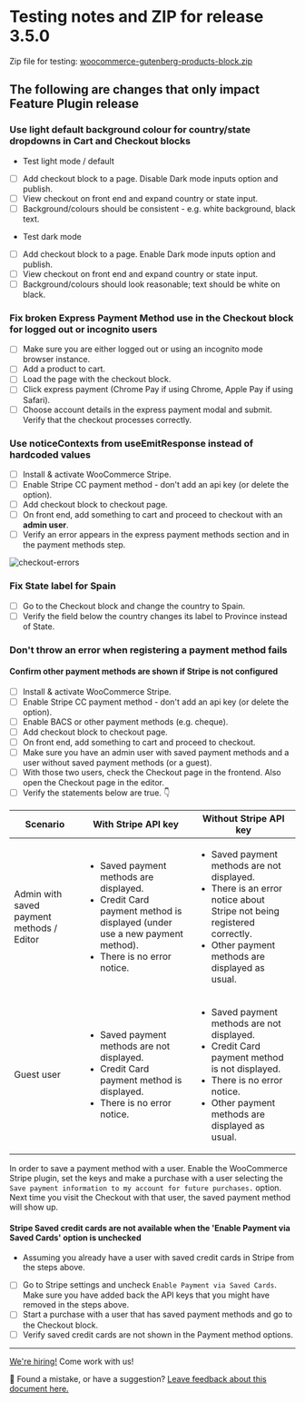 # Testing notes and ZIP for release 3.5.0

Zip file for testing: [woocommerce-gutenberg-products-block.zip](https://github.com/woocommerce/woocommerce-gutenberg-products-block/files/5298708/woocommerce-gutenberg-products-block.zip)

## The following are changes that only impact Feature Plugin release

### Use light default background colour for country/state dropdowns in Cart and Checkout blocks

-   Test light mode / default
-   [ ] Add checkout block to a page. Disable Dark mode inputs option and publish.
-   [ ] View checkout on front end and expand country or state input.
-   [ ] Background/colours should be consistent - e.g. white background, black text.

-   Test dark mode
-   [ ] Add checkout block to a page. Enable Dark mode inputs option and publish.
-   [ ] View checkout on front end and expand country or state input.
-   [ ] Background/colours should look reasonable; text should be white on black.

### Fix broken Express Payment Method use in the Checkout block for logged out or incognito users

-   [ ] Make sure you are either logged out or using an incognito mode browser instance.
-   [ ] Add a product to cart.
-   [ ] Load the page with the checkout block.
-   [ ] Click express payment (Chrome Pay if using Chrome, Apple Pay if using Safari).
-   [ ] Choose account details in the express payment modal and submit. Verify that the checkout processes correctly.

### Use noticeContexts from useEmitResponse instead of hardcoded values

-   [ ] Install & activate WooCommerce Stripe.
-   [ ] Enable Stripe CC payment method - don't add an api key (or delete the option).
-   [ ] Add checkout block to checkout page.
-   [ ] On front end, add something to cart and proceed to checkout with an **admin user**.
-   [ ] Verify an error appears in the express payment methods section and in the payment methods step.

![checkout-errors](https://user-images.githubusercontent.com/3616980/93592030-b803b600-f9b1-11ea-976e-70c7b594f474.png)

### Fix State label for Spain

-   [ ] Go to the Checkout block and change the country to Spain.
-   [ ] Verify the field below the country changes its label to Province instead of State.

### Don't throw an error when registering a payment method fails

#### Confirm other payment methods are shown if Stripe is not configured

-   [ ] Install & activate WooCommerce Stripe.
-   [ ] Enable Stripe CC payment method - don't add an api key (or delete the option).
-   [ ] Enable BACS or other payment methods (e.g. cheque).
-   [ ] Add checkout block to checkout page.
-   [ ] On front end, add something to cart and proceed to checkout.
-   [ ] Make sure you have an admin user with saved payment methods and a user without saved payment methods (or a guest).
-   [ ] With those two users, check the Checkout page in the frontend. Also open the Checkout page in the editor.
-   [ ] Verify the statements below are true. 👇

| Scenario                                  | With Stripe API key                                                                                                                                                        | Without Stripe API key                                                                                                                                                                                  |
| ----------------------------------------- | -------------------------------------------------------------------------------------------------------------------------------------------------------------------------- | ------------------------------------------------------------------------------------------------------------------------------------------------------------------------------------------------------- |
| Admin with saved payment methods / Editor | <ul><li>Saved payment methods are displayed.</li><li>Credit Card payment method is displayed (under use a new payment method).</li><li>There is no error notice.</li></ul> | <ul><li>Saved payment methods are not displayed.</li><li>There is an error notice about Stripe not being registered correctly.</li><li>Other payment methods are displayed as usual.</li></ul>          |
| Guest user                                | <ul><li>Saved payment methods are not displayed.</li><li>Credit Card payment method is displayed.</li><li>There is no error notice.</li></ul>                              | <ul><li>Saved payment methods are not displayed.</li><li>Credit Card payment method is not displayed.</li><li>There is no error notice.</li><li>Other payment methods are displayed as usual.</li></ul> |

In order to save a payment method with a user. Enable the WooCommerce Stripe plugin, set the keys and make a purchase with a user selecting the `Save payment information to my account for future purchases.` option. Next time you visit the Checkout with that user, the saved payment method will show up.

#### Stripe Saved credit cards are not available when the 'Enable Payment via Saved Cards' option is unchecked

-   Assuming you already have a user with saved credit cards in Stripe from the steps above.
-   [ ] Go to Stripe settings and uncheck `Enable Payment via Saved Cards`. Make sure you have added back the API keys that you might have removed in the steps above.
-   [ ] Start a purchase with a user that has saved payment methods and go to the Checkout block.
-   [ ] Verify saved credit cards are not shown in the Payment method options.
<!-- FEEDBACK -->

---

[We're hiring!](https://woocommerce.com/careers/) Come work with us!

🐞 Found a mistake, or have a suggestion? [Leave feedback about this document here.](https://github.com/woocommerce/woocommerce-gutenberg-products-block/issues/new?assignees=&labels=type%3A+documentation&template=--doc-feedback.md&title=Feedback%20on%20./docs/testing/releases/350.md)

<!-- /FEEDBACK -->

